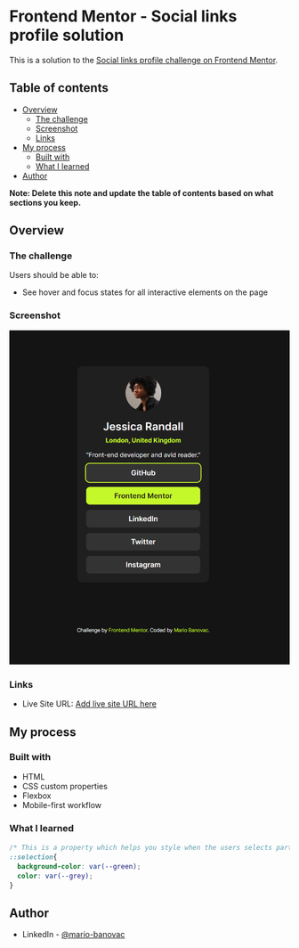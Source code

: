 # Frontend Mentor - Social links profile solution

This is a solution to the [Social links profile challenge on Frontend Mentor](https://www.frontendmentor.io/challenges/social-links-profile-UG32l9m6dQ).

## Table of contents

- [Overview](#overview)
  - [The challenge](#the-challenge)
  - [Screenshot](#screenshot)
  - [Links](#links)
- [My process](#my-process)
  - [Built with](#built-with)
  - [What I learned](#what-i-learned)
- [Author](#author)

**Note: Delete this note and update the table of contents based on what sections you keep.**

## Overview

### The challenge

Users should be able to:

- See hover and focus states for all interactive elements on the page

### Screenshot

![](./assets/images/screenshot.jpg)

### Links

- Live Site URL: [Add live site URL here](https://your-live-site-url.com)

## My process

### Built with

- HTML
- CSS custom properties
- Flexbox
- Mobile-first workflow

### What I learned

```css
/* This is a property which helps you style when the users selects part of the page */
::selection{
  background-color: var(--green);
  color: var(--grey);
}
```

## Author

- LinkedIn - [@mario-banovac](https://www.linkedin.com/in/mario-banovac)
